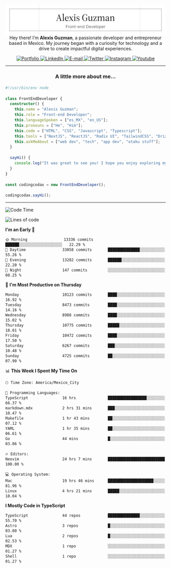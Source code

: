 <img align='right' src="./Banner.png" width="" />
<p align='center'>Hey there! I’m <strong>Alexis Guzman</strong>, a passionate developer and entrepreneur based in Mexico. My journey began with a curiosity for technology and a drive to create impactful digital experiences.</p>

<div align='center'>
  <a href='https://www.codingcodax.dev' target='_blank'>
    <img alt='Portfolio' src='https://img.shields.io/badge/Portfolio-black?logo=vercel&style=flat-square'>
  </a>
  <a href='https://linkedin.com/in/codingcodax' target='_blank'>
    <img alt='LinkedIn' src='https://img.shields.io/badge/LinkedIn-black?logo=LinkedIn&style=flat-square'>
  </a>
  <a href='mailto:hello@codingcodax.com' target='_blank'>
    <img alt='E-mail' src='https://img.shields.io/badge/Email-black?logo=Gmail&style=flat-square'>
  </a>
  <a href='https://x.com/codingcodax' target='_blank'>
    <img alt='Twitter' src='https://img.shields.io/badge/X-black?logo=X&style=flat-square'>
  </a>
  <a href='https://www.instagram.com/codingcodax' target='_blank'>
    <img alt='Instagram' src='https://img.shields.io/badge/Instagram-black?logo=Instagram&style=flat-square'>
  </a>
  <a href='https://www.youtube.com/@codingcodax' target='_blank'>
    <img alt='Youtube' src='https://img.shields.io/badge/YouTube-black?logo=Youtube&style=flat-square'>
  </a>
</div>


---

<h3 align='center'>A little more about me...</h3>

```typescript
#!/usr/bin/env node

class FrontEndDeveloper {
  constructor() {
    this.name = "Alexis Guzman";
    this.role = "Front-end Developer";
    this.languageSpoken = ["es_MX", "en_US"];
    this.pronouns = ["He", "Him"];
    this.code = ["HTML", "CSS", "Javascript", "Typescript"];
    this.tools = ["NextJS", "ReactJS", "Radix UI", "TailwindCSS", "Drizzle", "tRPC"];
    this.askMeAbout = ["web dev", "tech", "app dev", "otaku stuff"];
  }

  sayHi() {
    console.log("It was great to see you! I hope you enjoy exploring my work.");
  }
}

const codingcodax = new FrontEndDeveloper();

codingcodax.sayHi();
```

---

<!--START_SECTION:waka-->
![Code Time](http://img.shields.io/badge/Code%20Time-4%2C217%20hrs%2031%20mins-blue)

![Lines of code](https://img.shields.io/badge/From%20Hello%20World%20I%27ve%20Written-10.3%20million%20lines%20of%20code-blue)

**I'm an Early 🐤** 

```text
🌞 Morning                13336 commits       ██████░░░░░░░░░░░░░░░░░░░   22.29 % 
🌆 Daytime                33058 commits       ██████████████░░░░░░░░░░░   55.26 % 
🌃 Evening                13282 commits       ██████░░░░░░░░░░░░░░░░░░░   22.20 % 
🌙 Night                  147 commits         ░░░░░░░░░░░░░░░░░░░░░░░░░   00.25 % 
```
📅 **I'm Most Productive on Thursday** 

```text
Monday                   10123 commits       ████░░░░░░░░░░░░░░░░░░░░░   16.92 % 
Tuesday                  8473 commits        ████░░░░░░░░░░░░░░░░░░░░░   14.16 % 
Wednesday                8988 commits        ████░░░░░░░░░░░░░░░░░░░░░   15.02 % 
Thursday                 10775 commits       █████░░░░░░░░░░░░░░░░░░░░   18.01 % 
Friday                   10472 commits       ████░░░░░░░░░░░░░░░░░░░░░   17.50 % 
Saturday                 6267 commits        ███░░░░░░░░░░░░░░░░░░░░░░   10.48 % 
Sunday                   4725 commits        ██░░░░░░░░░░░░░░░░░░░░░░░   07.90 % 
```


📊 **This Week I Spent My Time On** 

```text
🕑︎ Time Zone: America/Mexico_City

💬 Programming Languages: 
TypeScript               16 hrs              █████████████████░░░░░░░░   66.37 % 
markdown.mdx             2 hrs 31 mins       ███░░░░░░░░░░░░░░░░░░░░░░   10.47 % 
Makefile                 1 hr 43 mins        ██░░░░░░░░░░░░░░░░░░░░░░░   07.12 % 
YAML                     1 hr 35 mins        ██░░░░░░░░░░░░░░░░░░░░░░░   06.61 % 
Go                       44 mins             █░░░░░░░░░░░░░░░░░░░░░░░░   03.06 % 

🔥 Editors: 
Neovim                   24 hrs 7 mins       █████████████████████████   100.00 % 

💻 Operating System: 
Mac                      19 hrs 46 mins      ████████████████████░░░░░   81.96 % 
Linux                    4 hrs 21 mins       █████░░░░░░░░░░░░░░░░░░░░   18.04 % 
```

**I Mostly Code in TypeScript** 

```text
TypeScript               44 repos            ██████████████░░░░░░░░░░░   55.70 % 
Astro                    3 repos             █░░░░░░░░░░░░░░░░░░░░░░░░   03.80 % 
Lua                      2 repos             █░░░░░░░░░░░░░░░░░░░░░░░░   02.53 % 
MDX                      1 repo              ░░░░░░░░░░░░░░░░░░░░░░░░░   01.27 % 
Shell                    1 repo              ░░░░░░░░░░░░░░░░░░░░░░░░░   01.27 % 
```




<!--END_SECTION:waka-->
